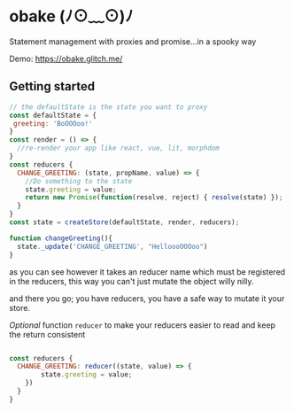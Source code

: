 # obake (ﾉ⊙﹏⊙)ﾉ
Statement management with proxies and promise...in a spooky way

Demo: https://obake.glitch.me/

## Getting started

```js
// the defaultState is the state you want to proxy
const defaultState = {
 greeting: 'BoOOOoo!'
}
const render = () => {
  //re-render your app like react, vue, lit, morphdom
}
const reducers {
  CHANGE_GREETING: (state, propName, value) => {
    //Do something to the state
    state.greeting = value;
    return new Promise(function(resolve, reject) { resolve(state) });
  }
}
const state = createStore(defaultState, render, reducers);

function changeGreeting(){
  state._update('CHANGE_GREETING', "HelloooOOOoo")
}

```
as you can see however it takes an reducer name which must be registered in the reducers,
this way you can't just mutate the object willy nilly.

and there you go;
you have reducers, you have a safe way to mutate it your store.

*Optional* function `reducer` to make your reducers easier to read and keep the return consistent

```js

const reducers {
  CHANGE_GREETING: reducer((state, value) => {
        state.greeting = value;
    })
  }
}
```


